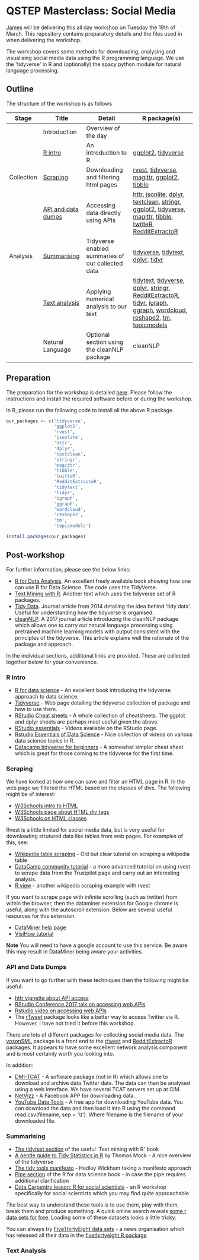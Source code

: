 # QSTEP Masterclass: Social Media

[James](https://www.warwick.ac.uk/jamestripp) will be delivering this all day workshop on Tuesday the 19th of March. This repository contains preparatory details and the files used in when delivering the workshop.

The workshop covers some methods for downloading, analysing and visualising social media data using the R programming language. We use the 'tidyverse' in R and (optionally) the spacy python module for natural language processing.

## Outline

The structure of the workshop is as follows

| **Stage**     | **Title**          | **Detail**                                               | **R package(s)**          |
|---------------|--------------------|----------------------------------------------------------|---------------------------|
|               | Introduction       | Overview of the day                                      |                           |
|               | [R intro](https://github.com/jamestripp/qstep-socialmedia/tree/master/1_r_intro)            | An introduction to R                                     |  [ggplot2](https://ggplot2.tidyverse.org), [tidyverse](https://www.tidyverse.org)                         |
| Collection    | [Scraping](https://github.com/jamestripp/qstep-socialmedia/tree/master/2_scraping)           | Downloading and filtering html pages                     | [rvest](https://github.com/tidyverse/rvest), [tidyverse](https://www.tidyverse.org), [magittr](https://magrittr.tidyverse.org), [ggplot2](https://ggplot2.tidyverse.org), [tibble](https://tibble.tidyverse.org)                     |
|               | [API and data dumps](https://github.com/jamestripp/qstep-socialmedia/tree/master/3_apis_datadumps) | Accessing data directly using APIs                       | [httr](https://github.com/r-lib/httr), [jsonlite](https://www.opencpu.org/posts/jsonlite-a-smarter-json-encoder/), [dplyr](https://dplyr.tidyverse.org), [textclean](https://github.com/trinker/textclean), [stringr](https://stringr.tidyverse.org), [ggplot2](https://ggplot2.tidyverse.org), [tidyverse](https://www.tidyverse.org), [magittr](https://magrittr.tidyverse.org), [tibble](https://tibble.tidyverse.org), [twitteR](https://cran.r-project.org/web/packages/twitteR/twitteR.pdf), [RedditExtractoR](https://CRAN.R-project.org/package=RedditExtractoR)  |
| Analysis      | [Summarising](https://github.com/jamestripp/qstep-socialmedia/tree/master/4_summarising)        | Tidyverse enabled summaries of our collected data        | [tidyverse](https://www.tidyverse.org), [tidytext](https://github.com/juliasilge/tidytext), [dplyr](https://dplyr.tidyverse.org), [tidyr](https://tidyr.tidyverse.org)                  |
|               | [Text analysis](https://github.com/jamestripp/qstep-socialmedia/tree/master/5_text_analysis)      | Applying numerical analysis to our text                  | [tidytext](https://cran.r-project.org/web/packages/tidytext/vignettes/tidytext.html), [tidyverse](https://www.tidyverse.org), [dplyr](https://dplyr.tidyverse.org), [stringr](https://stringr.tidyverse.org), [RedditExtractoR](https://CRAN.R-project.org/package=RedditExtractoR), [tidyr](https://tidyr.tidyverse.org), [igraph](https://igraph.org/r/), [ggraph](https://github.com/thomasp85/ggraph), [wordcloud](https://cran.r-project.org/web/packages/wordcloud/index.html), [reshape2](https://github.com/hadley/reshape), [tm](http://tm.r-forge.r-project.org), [topicmodels](https://cran.r-project.org/web/packages/topicmodels/index.html) |
|               | Natural Language   | Optional section using the cleanNLP package              | cleanNLP                  |

## Preparation

The preparation for the workshop is detailed [here](preparation/). Please follow the instructions and install the required software before or during the workshop.

In R, please run the following code to install all the above R package.

```r
our_packages <- c('tidyverse', 
                  'ggplot2', 
                  'rvest', 
                  'jsonlite', 
                  'httr', 
                  'dplyr', 
                  'textclean', 
                  'stringr', 
                  'magittr', 
                  'tibble', 
                  'twitteR', 
                  'RedditExtractoR', 
                  'tidytext', 
                  'tidyr', 
                  'igraph', 
                  'ggraph', 
                  'wordcloud', 
                  'reshape2', 
                  'tm', 
                  'topicmodels')

install.packages(our_packages)
```

## Post-workshop

For further information, please see the below links:

- [R for Data Analysis](https://r4ds.had.co.nz/index.html). An excellent freely available book showing how one can use R for Data Science. The code uses the TidyVerse.
- [Text Mining with R](https://www.tidytextmining.com). Another text which uses the tidyverse set of R packages.
- [Tidy Data](https://www.jstatsoft.org/article/view/v059i10/v59i10.pdf). Journal article from 2014 detailing the idea behind 'tidy data'. Useful for understanding how the tidyverse is organised.
- [cleanNLP](https://arxiv.org/pdf/1703.09570). A 2017 journal article introducing the cleanNLP package which allows one to carry out natural language processing using pretrained machine learning models with output consistent with the principles of the tidyverse. This article explains well the rationale of the package and approach.

In the individual sections, additional links are provided. These are collected together below for your convenience.

### R Intro

* [R for data science](https://r4ds.had.co.nz) - An excellent book introducing the tidyverse approach to data science. 
* [Tidyverse](https://www.tidyverse.org) - Web page detailing the tidyverse collection of package and how to use them.
* [RStudio Cheat sheets](https://www.rstudio.com/resources/cheatsheets/) - A whole collection of cheatsheets. The ggplot and dplyr sheets are perhaps most useful given the above.
* [RStudio essentials](https://resources.rstudio.com) - Videos available on the RStudio page.
* [Rstudio Essentials of Data Science](https://resources.rstudio.com/the-essentials-of-data-science) - Nice collection of videos on various data science topics in R.
* [Datacamp tidyverse for beginners](https://www.datacamp.com/community/blog/tidyverse-cheat-sheet-beginners) - A somewhat simpler cheat sheet which is great for those coming to the tidyverse for the first time.

### Scraping

We have looked at how one can save and filter an HTML page in R. In the web page we filtered the HTML based on the classes of divs. The following might be of interest:

* [W3Schools intro to HTML](https://www.w3schools.com/html/default.asp)
* [W3Schools page about HTML div tags](https://www.w3schools.com/tags/tag_div.asp)
* [W3Schools on HTML classes](https://www.w3schools.com/html/html_classes.asp)

Rvest is a little limited for social media data, but is very useful for downloading strutured data like tables from web pages. For examples of this, see:

* [Wikipedia table scraping](http://blog.corynissen.com/2015/01/using-rvest-to-scrape-html-table.html) - Old but clear tutorial on scraping a wikipedia table
* [DataCamp community tutorial](https://www.datacamp.com/community/tutorials/r-web-scraping-rvest) - a more advanced tutorial on using rvest to scrape data from the Trustpilot page and carry out an interesting analysis.
* [R view](https://resources.rstudio.com/r-views-3/player-data-for-the-2018-fifa-world-cup) - another wikipedia scraping example with rvest

If you want to scrape page with infinite scrolling (such as twitter) from within the browser, then the dataminer extension for Google chrome is useful, along with the autoscroll extension. Below are several useful resources for this extension.

* [DataMiner help page](https://data-miner.io/user-manuals/public-recipes)
* [VisiHow tutorial](https://visihow.com/Use_Data_Miner_in_Google_Chrome)

**Note** You will need to have a google account to use this service. Be aware this may result in DataMiner being aware your activities.

### API and Data Dumps

If you want to go further with these techniques then the following might be useful:

* [httr vignette about API access](https://cran.r-project.org/web/packages/httr/vignettes/api-packages.html)
* [RStudio Conference 2017 talk on accessing web APIs](https://www.rstudio.com/resources/videos/using-web-apis-from-r/)
* [Rstudio video on accessing web APIs](https://www.rstudio.com/resources/videos/using-web-apis-from-r/)
* The [rTweet](https://rtweet.info) package looks like a better way to access Twitter via R. However, I have not tried it before this workshop.

There are lots of different packages for collecting social media data. The [vosonSML](https://github.com/vosonlab/vosonSML) package is a front end to the [rtweet](https://github.com/mkearney/rtweet) and [RedditExtractoR](https://github.com/ivan-rivera/RedditExtractoR) packages. It appears to have some excellent network analysis component and is most certainly worth you looking into.

In addition:

* [DMI-TCAT](https://github.com/digitalmethodsinitiative/dmi-tcat/wiki) - A software package (not in R) which allows one to download and archive data Twitter data. The data can then be analysed using a web interface. We have several TCAT servers set up at CIM.
* [NetVizz](https://tools.digitalmethods.net/netvizz/facebook/netvizz/) - A Facebook APP for downloading data.
* [YouTube Data Tools](https://tools.digitalmethods.net/netvizz/youtube/) - A free app for downloading YouTube data. You can download the data and then load it into R using the command read.csv(filename, sep = '\t'). Where filename is the filename of your downloaded file.

### Summarising

* [The tidytext section](https://www.tidytextmining.com/tidytext.html) of the useful 'Text mining with R' book
* [A gentle guide to Tidy Statistics in R](https://towardsdatascience.com/a-gentle-guide-to-statistics-in-r-ccb91cc1177e) by Thomas Mock - A nice overview of the tidyverse
* [The tidy tools manifesto](https://tidyverse.tidyverse.org/articles/manifesto.html) - Hadley Wickham taking a manifesto approach
* [Pipe section](https://r4ds.had.co.nz/pipes.html) of the R for data science book - in case the pipe requires additional clarification
* [Data Carpentry lesson: R for social scientists](https://datacarpentry.org/r-socialsci/) - an R workshop specifically for social scientists which you may find quite approachable

The best way to understand these tools is to use them, play with them, break them and produce something. A quick online search reveals [some r data sets for free](http://www.rdatamining.com/resources/data). Loading some of these datasets looks a little tricky. 

You can always try [FiveThirtyEight data sets](https://data.fivethirtyeight.com) - a news organisation which has released all their data in the [fivethirtyeight R package](https://cran.r-project.org/web/packages/fivethirtyeight/index.html)

### Text Analysis

